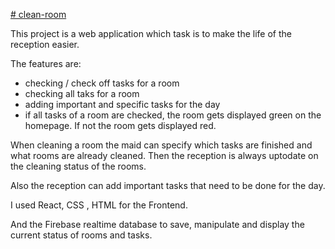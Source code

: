 [# clean-room](https://room-checker.netlify.app)

This project is a web application which task is to make the life of the reception easier.

The features are:

- checking / check off tasks for a room
- checking all taks for a room
- adding important and specific tasks for the day
- if all tasks of a room are checked, the room gets displayed green on the homepage. If not the room gets displayed red.


When cleaning a room the maid can specify which tasks are finished and what rooms are already cleaned.
Then the reception is always uptodate on the cleaning status of the rooms.

Also the reception can add important tasks that need to be done for the day.

I used React, CSS , HTML for the Frontend.

And the Firebase realtime database to save, manipulate and display the current status of rooms and tasks.
